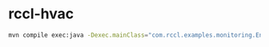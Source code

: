 # rccl-hvac

```bash
mvn compile exec:java -Dexec.mainClass="com.rccl.examples.monitoring.EntryPoint"
```